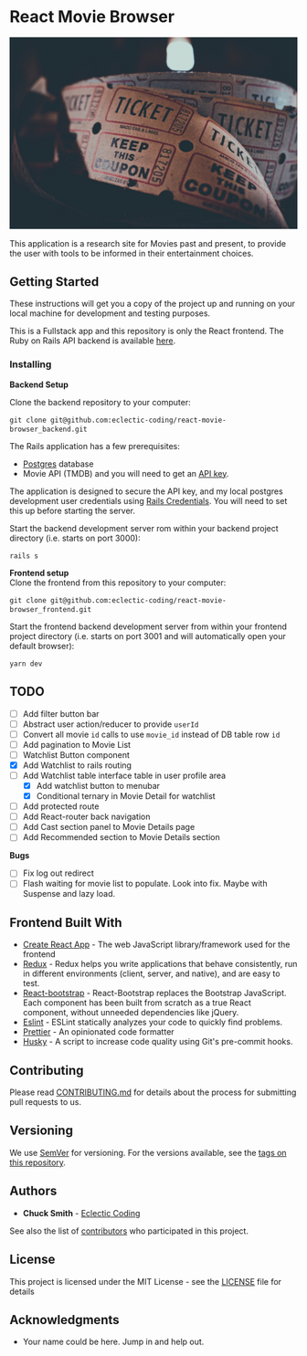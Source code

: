 
# React Movie Browser

<img src="admission.jpg" alt="" style="zoom:50%;" />

This application is a research site for Movies past and present, to provide the user with tools to be informed in their entertainment choices.

## Getting Started

These instructions will get you a copy of the project up and running on your local machine for development and testing purposes.

This is a Fullstack app and this repository is only the React frontend. The Ruby on Rails API backend is available [here](https://github.com/eclectic-coding/react-movie-browser_backend).

### Installing

**Backend Setup**

Clone the backend repository to your computer:
```
git clone git@github.com:eclectic-coding/react-movie-browser_backend.git
```

The Rails application has a few prerequisites:
* [Postgres](https://www.postgresql.org/) database
* Movie API (TMDB) and you will need to get an [API key](https://www.themoviedb.org/).

The application is designed to secure the API key, and my local postgres development user credentials using [Rails Credentials](https://www.mirrorcommunications.com/blog/using-credentials-in-rails-5-2-for-your-database-and-user-password). You will need to set this up before starting the server.

Start the backend development server rom within your backend project directory (i.e. starts on port 3000):
```
rails s
```

**Frontend setup**  
Clone the frontend from this repository to your computer:
```
git clone git@github.com:eclectic-coding/react-movie-browser_frontend.git
```
Start the frontend backend development server from within your frontend project directory (i.e. starts on port 3001 and will automatically open your default browser):
```
yarn dev
```

## TODO

- [ ] Add filter button bar
- [ ] Abstract user action/reducer to provide `userId`
- [ ] Convert all movie `id` calls to use `movie_id` instead of DB table row `id`
- [ ] Add pagination to Movie List
- [ ] Watchlist Button component
- [X] Add Watchlist to rails routing
- [ ] Add Watchlist table interface table in user profile area
  - [X] Add watchlist button to menubar
  - [X] Conditional ternary in Movie Detail for watchlist
- [ ] Add protected route
- [ ] Add React-router back navigation
- [ ] Add Cast section panel to Movie Details page
- [ ] Add Recommended section to Movie Details section

**Bugs**
- [ ] Fix log out redirect
- [ ] Flash waiting for movie list to populate. Look into fix. Maybe with Suspense and lazy load.

## Frontend Built With

* [Create React App](https://reactjs.org/docs/create-a-new-react-app.html) - The web JavaScript library/framework used for the frontend
* [Redux](https://redux.js.org/) - Redux helps you write applications that behave consistently, run in different environments (client, server, and native), and are easy to test.
* [React-bootstrap](https://react-bootstrap.github.io/) - React-Bootstrap replaces the Bootstrap JavaScript. Each component has been built from scratch as a true React component, without unneeded dependencies like jQuery.
* [Eslint](https://eslint.org/) - ESLint statically analyzes your code to quickly find problems.
* [Prettier](https://prettier.io/) - An opinionated code formatter
* [Husky](https://github.com/typicode/husky#readme) - A script to increase code quality using Git's pre-commit hooks.

## Contributing

Please read [CONTRIBUTING.md](./CONTRIBUTING.md) for details about  the process for submitting pull requests to us.

## Versioning

We use [SemVer](http://semver.org/) for versioning. For the versions available, see the [tags on this repository](https://github.com/your/project/tags).

## Authors

* **Chuck Smith** -  [Eclectic Coding](https://github.com/eclectic-coding)

See also the list of [contributors](https://github.com/eclectic-coding/this-repo/contributors) who participated in this project.

## License

This project is licensed under the MIT License - see the [LICENSE](LICENSE) file for details

## Acknowledgments

* Your name could be here. Jump in and help out.

